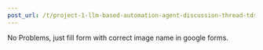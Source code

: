 ```yaml
---
post_url: /t/project-1-llm-based-automation-agent-discussion-thread-tds-jan-2025/164277/381
---
```

No Problems, just fill form with correct image name in google forms.